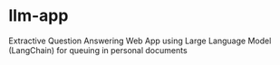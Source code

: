 # llm-app
Extractive Question Answering Web App using Large Language Model (LangChain) for queuing in personal documents
